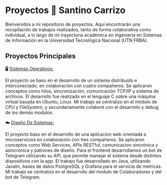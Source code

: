 # Proyectos 🚀 Santino Carrizo

Bienvenidos a mi repositorio de proyectos. Aquí encontrarán una recopilación de trabajos realizados, tanto de forma colaborativa como individual, a lo largo de mi trayectoria académica en Ingeniería en Sistemas de Información en la Universidad Tecnológica Nacional (UTN FRBA).




## Proyectos Principales



🖥️​ [Sistemas Operativos:](https://github.com/santinocarrizoo04/Proyectos-SantinoCarrizo/tree/main/Sistemas%20Operativos%20-%202024)

El proyecto se baso en el desarrollo de un sistema distribuido e interconectado, en colaboración con cuatro compañeros. Se aplicaron conceptos como hilos, sincronización, comunicación TCP/IP y sistema de archivos. El desarrollo fue realizado en el lenguaje C sobre una máquina virtual basada en Ubuntu, Linux. Mi trabajo se centralizo en el módulo de CPU y FileSystem, y secundariamente colaboré con el desarrollo y debug de los demás modulos.


☁️ [Diseño De Sistemas:](https://github.com/santinocarrizoo04/Proyectos-SantinoCarrizo/tree/main/Dise%C3%B1o%20De%20Sistemas%20-%202024)

El proyecto baso en el desarrollo de una aplicacion web orientada a microservicios en colaboración con tres compañeros. Se aplicaron conceptos como Web Services, APIs RESTful, comunicacion sincrónica y asincrónica y patrones de diseño. Para el frontend desarrollamos un bot de Telegram utilizando su API, que permite manejar el sistema desde distintos dispositivos con la app. El trabajo fue desarrollado en Java, utilizando Javalin, bases de datos PostgreSQL y Grafana para el servicio de metricas. Mi trabajo se centralizo en el desarrollo del modulo de Colaboradores y del bot de Telegram.
